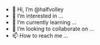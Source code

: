 - 👋 Hi, I’m @halfvolley
- 👀 I’m interested in ...
- 🌱 I’m currently learning ...
- 💞️ I’m looking to collaborate on ...
- 📫 How to reach me ...

<!---
halfvolley/halfvolley is a ✨ special ✨ repository because its `README.md` (this file) appears on your GitHub profile.
You can click the Preview link to take a look at your changes.
--->
